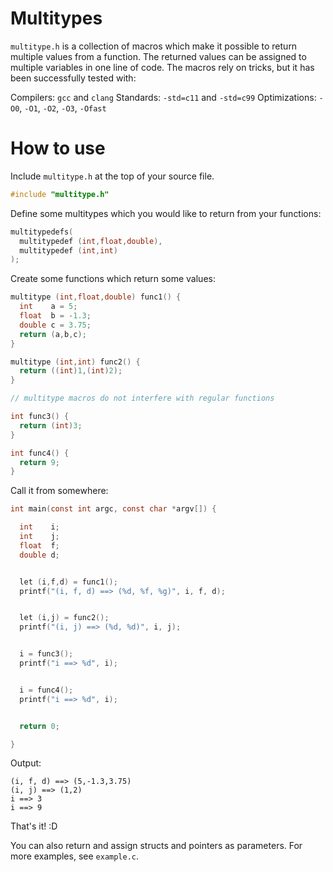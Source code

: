 # Multitypes

`multitype.h` is a collection of macros which make it possible to return multiple values from a function. The returned values can be assigned to multiple variables in one line of code. The macros rely on tricks, but it has been successfully tested with:

Compilers: `gcc` and `clang`
Standards: `-std=c11` and `-std=c99`
Optimizations: `-O0`, `-O1`, `-O2`, `-O3`, `-Ofast`

# How to use

Include `multitype.h` at the top of your source file.

```.c
#include "multitype.h"
```

Define some multitypes which you would like to return from your functions:

```.c
multitypedefs(
  multitypedef (int,float,double),
  multitypedef (int,int)
);
```

Create some functions which return some values:

```.c
multitype (int,float,double) func1() {
  int    a = 5;
  float  b = -1.3;
  double c = 3.75;
  return (a,b,c);
}

multitype (int,int) func2() {
  return ((int)1,(int)2);
}

// multitype macros do not interfere with regular functions

int func3() {
  return (int)3;
}

int func4() {
  return 9;
}
```

Call it from somewhere:

```.c
int main(const int argc, const char *argv[]) {

  int    i;
  int    j;
  float  f;
  double d;


  let (i,f,d) = func1();
  printf("(i, f, d) ==> (%d, %f, %g)", i, f, d);


  let (i,j) = func2();
  printf("(i, j) ==> (%d, %d)", i, j);


  i = func3();
  printf("i ==> %d", i);


  i = func4();
  printf("i ==> %d", i);


  return 0;

}
```

Output:

```
(i, f, d) ==> (5,-1.3,3.75)
(i, j) ==> (1,2)
i ==> 3
i ==> 9
```

That's it! :D

You can also return and assign structs and pointers as parameters. For more examples, see `example.c`.
